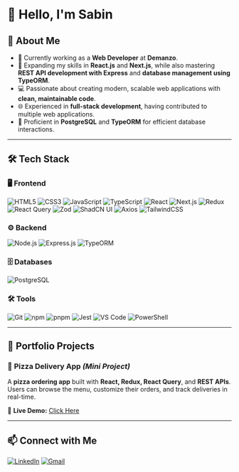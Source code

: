 # 👋 Hello, I'm Sabin

## 🚀 About Me
- 🔭 Currently working as a **Web Developer** at **Demanzo**.
- 🌱 Expanding my skills in **React.js** and **Next.js**, while also mastering **REST API development with Express** and **database management using TypeORM**.
- 💻 Passionate about creating modern, scalable web applications with **clean, maintainable code**.
- 🌐 Experienced in **full-stack development**, having contributed to multiple web applications.
- 💾 Proficient in **PostgreSQL** and **TypeORM** for efficient database interactions.

---

## 🛠️ Tech Stack

### 🖥️ Frontend
![HTML5](https://img.shields.io/badge/HTML5-E34F26?style=for-the-badge&logo=html5&logoColor=white)
![CSS3](https://img.shields.io/badge/CSS3-1572B6?style=for-the-badge&logo=css3&logoColor=white)
![JavaScript](https://img.shields.io/badge/JavaScript-323330?style=for-the-badge&logo=javascript&logoColor=F7DF1E)
![TypeScript](https://img.shields.io/badge/TypeScript-007ACC?style=for-the-badge&logo=typescript&logoColor=white)
![React](https://img.shields.io/badge/React-20232A?style=for-the-badge&logo=react&logoColor=61DAFB)
![Next.js](https://img.shields.io/badge/Next.js-000000?style=for-the-badge&logo=next.js&logoColor=white)
![Redux](https://img.shields.io/badge/Redux-764ABC?style=for-the-badge&logo=redux&logoColor=white)
![React Query](https://img.shields.io/badge/React_Query-FF4154?style=for-the-badge&logo=react-query&logoColor=white)
![Zod](https://img.shields.io/badge/Zod-1E4AE9?style=for-the-badge&logoColor=white)
![ShadCN UI](https://img.shields.io/badge/ShadCN_UI-000000?style=for-the-badge&logoColor=white)
![Axios](https://img.shields.io/badge/Axios-5A29E4?style=for-the-badge)
![TailwindCSS](https://img.shields.io/badge/TailwindCSS-38B2AC?style=for-the-badge&logo=tailwind-css&logoColor=white)

### ⚙️ Backend
![Node.js](https://img.shields.io/badge/Node.js-339933?style=for-the-badge&logo=nodedotjs&logoColor=white)
![Express.js](https://img.shields.io/badge/Express.js-404D59?style=for-the-badge)
![TypeORM](https://img.shields.io/badge/TypeORM-2D3748?style=for-the-badge&logo=typeorm&logoColor=white)

### 🗄️ Databases
![PostgreSQL](https://img.shields.io/badge/PostgreSQL-316192?style=for-the-badge&logo=postgresql&logoColor=white)

### 🛠️ Tools
![Git](https://img.shields.io/badge/Git-F05032?style=for-the-badge&logo=git&logoColor=white)
![npm](https://img.shields.io/badge/npm-CB3837?style=for-the-badge&logo=npm&logoColor=white)
![pnpm](https://img.shields.io/badge/pnpm-F69220?style=for-the-badge&logo=pnpm&logoColor=white)
![Jest](https://img.shields.io/badge/Jest-C21325?style=for-the-badge&logo=jest&logoColor=white)
![VS Code](https://img.shields.io/badge/VS%20Code-007ACC?style=for-the-badge&logo=visual-studio-code&logoColor=white)
![PowerShell](https://img.shields.io/badge/PowerShell-5391FE?style=for-the-badge&logo=powershell&logoColor=white)

---

## 🌟 Portfolio Projects

### 🍕 **Pizza Delivery App** *(Mini Project)*
A **pizza ordering app** built with **React, Redux, React Query**, and **REST APIs**.  
Users can browse the menu, customize their orders, and track deliveries in real-time.  

🔗 **Live Demo:** [Click Here](https://redux-thunk-toolkit-advanced.vercel.app/)

---

## 📫 Connect with Me
[![LinkedIn](https://img.shields.io/badge/LinkedIn-0077B5?style=for-the-badge&logo=linkedin&logoColor=white)](https://www.linkedin.com/in/sabinb-developer/)
[![Gmail](https://img.shields.io/badge/Gmail-D14836?style=for-the-badge&logo=gmail&logoColor=white)](mailto:sabinb1998sabinb@gmail.com)
